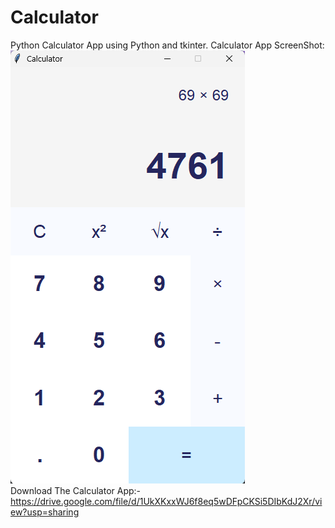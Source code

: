 # Calculator
Python Calculator App using Python and tkinter.
Calculator App ScreenShot:
![Calculator App](calculator.png)<br/>
Download The Calculator App:-
https://drive.google.com/file/d/1UkXKxxWJ6f8eq5wDFpCKSi5DIbKdJ2Xr/view?usp=sharing

